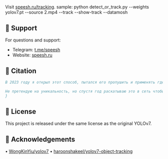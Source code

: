 



## 

Visit [speesh.ru/tracking](https://speesh.ru/tracking).
sample: python detect_or_track.py --weights yolov7.pt --source 2.mp4 --track --show-track --datamosh

## 🤝 Support

For questions and support:
- Telegram: [t.me/speesh](https://t.me/speesh)
- Website: [speesh.ru](https://speesh.ru)

## 📝 Citation

```bibtex
В 2023 году я открыл этот способ, пытался его пропушить и применять где только можно. В следующем году успешно защитил диплом бакалавра на эту тему. Спустя время начал находить неестественные попытки это повторить. Ребята делали это с помощью AE и собственноручно. Такой способ реализации нарушает всю мою идеологию, ибо я считаю что настоящий вебпанк не должен быть фейковым.

Не претендую на уникальность, но спустя год раскатываю это в сеть чтобы как можно больше людей знали как делать нужно.
}
```

## 📜 License

This project is released under the same license as the original YOLOv7.

## 🙏 Acknowledgements

• [WongKinYiu/yolov7](https://github.com/WongKinYiu/yolov7)
• [haroonshakeel/yolov7-object-tracking
](https://github.com/haroonshakeel/yolov7-object-tracking)
